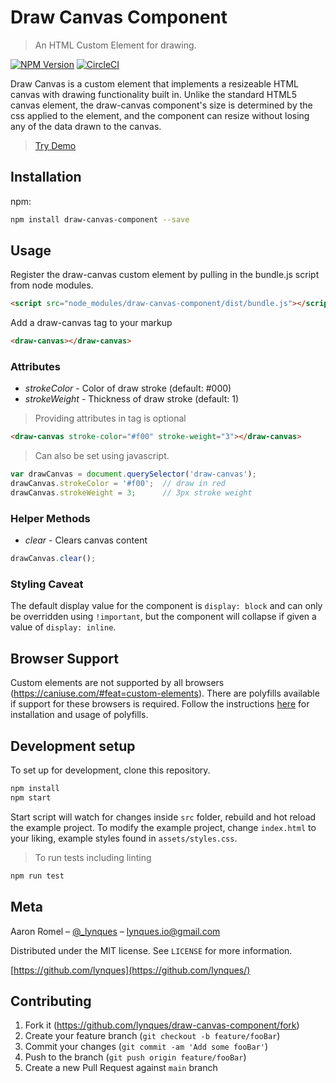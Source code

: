 # Draw Canvas Component
> An HTML Custom Element for drawing.

[//]: # ([![Build Status][travis-image]][travis-url])
[//]: # ([![Downloads Stats][npm-downloads]][npm-url])
[![NPM Version][npm-image]][npm-url]
[![CircleCI](https://circleci.com/gh/lynques/draw-canvas-component/tree/master.svg?style=svg)](https://circleci.com/gh/lynques/draw-canvas/tree/main)

Draw Canvas is a custom element that implements a resizeable HTML canvas with drawing functionality built in.
Unlike the standard HTML5 canvas element, the draw-canvas component's size is determined by the css applied to the element, and the component can resize
without losing any of the data drawn to the canvas.

> [Try Demo](https://lynques.github.io/draw-canvas-component/)

[//]: # (image will go here)

## Installation

npm:

```sh
npm install draw-canvas-component --save
```

## Usage
Register the draw-canvas custom element by pulling in the bundle.js script from node modules.
```html
<script src="node_modules/draw-canvas-component/dist/bundle.js"></script>
```

Add a draw-canvas tag to your markup
```html
<draw-canvas></draw-canvas>
```
### Attributes
- _strokeColor_ - Color of draw stroke (default: #000)
- _strokeWeight_ - Thickness of draw stroke (default: 1)

> Providing attributes in tag is optional
```html
<draw-canvas stroke-color="#f00" stroke-weight="3"></draw-canvas>
```
> Can also be set using javascript.
```js
var drawCanvas = document.querySelector('draw-canvas');
drawCanvas.strokeColor = '#f00';  // draw in red
drawCanvas.strokeWeight = 3;      // 3px stroke weight
```

### Helper Methods
- _clear_ - Clears canvas content
```js
drawCanvas.clear();
```

### Styling Caveat
The default display value for the component is `display: block` and can only be overridden using `!important`, but the component will collapse if given a value of `display: inline`.

## Browser Support
Custom elements are not supported by all browsers (https://caniuse.com/#feat=custom-elements). There are polyfills available if
support for these browsers is required. Follow the instructions [here](https://www.npmjs.com/package/@webcomponents/custom-elements) for installation and usage of polyfills.
## Development setup

To set up for development, clone this repository.

```sh
npm install
npm start
```
Start script will watch for changes inside `src` folder, rebuild and hot reload the example project.
To modify the example project, change `index.html` to your liking, example styles found in `assets/styles.css`.

> To run tests including linting

```sh
npm run test
```

## Meta

Aaron Romel – [@_lynques](https://twitter.com/_lynques) – lynques.io@gmail.com

Distributed under the MIT license. See ``LICENSE`` for more information.

[https://github.com/lynques](https://github.com/lynques/)

## Contributing

1. Fork it (<https://github.com/lynques/draw-canvas-component/fork>)
2. Create your feature branch (`git checkout -b feature/fooBar`)
3. Commit your changes (`git commit -am 'Add some fooBar'`)
4. Push to the branch (`git push origin feature/fooBar`)
5. Create a new Pull Request against `main` branch

<!-- Markdown link & img dfn's -->
[npm-image]: https://img.shields.io/npm/v/draw-canvas-component.svg?style=flat-square
[npm-url]: https://npmjs.org/package/draw-canvas-component
